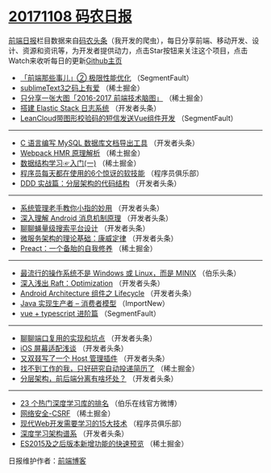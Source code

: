 # [20171108 码农日报](https://toutiao.qdkfweb.cn/date/2017/11/08)

[前端日报](https://qdkfweb.cn/c/news)栏目数据来自[码农头条](https://toutiao.qdkfweb.cn/)（我开发的爬虫），每日分享前端、移动开发、设计、资源和资讯等，为开发者提供动力，点击Star按钮来关注这个项目，点击Watch来收听每日的更新[Github主页](https://github.com/kujian/frontendDaily)
* [「前端那些事儿」② 极限性能优化](https://toutiao.qdkfweb.cn/55770.html) （SegmentFault）
* [sublimeText3之码上有爱](https://toutiao.qdkfweb.cn/55782.html) （稀土掘金）
* [只分享一张大图「2016-2017 前端技术脑图」](https://toutiao.qdkfweb.cn/55786.html) （稀土掘金）
* [搭建 Elastic Stack 日志系统](https://toutiao.qdkfweb.cn/55821.html) （开发者头条）
* [LeanCloud带图形校验码的短信发送Vue组件开发](https://toutiao.qdkfweb.cn/55768.html) （SegmentFault）

***
* [C 语言编写 MySQL 数据库文档导出工具](https://toutiao.qdkfweb.cn/55826.html) （开发者头条）
* [Webpack HMR 原理解析](https://toutiao.qdkfweb.cn/55772.html) （稀土掘金）
* [数据结构学习☞入门(一)](https://toutiao.qdkfweb.cn/55785.html) （稀土掘金）
* [程序员每天都在使用的6个惊讶的软技能](https://toutiao.qdkfweb.cn/55869.html) （程序员俱乐部）
* [DDD 实战篇：分层架构的代码结构](https://toutiao.qdkfweb.cn/55819.html) （开发者头条）

***
* [系统管理老手教你小指的妙用](https://toutiao.qdkfweb.cn/55830.html) （开发者头条）
* [深入理解 Android 消息机制原理](https://toutiao.qdkfweb.cn/55834.html) （开发者头条）
* [聊聊蝇量级搜索平台设计](https://toutiao.qdkfweb.cn/55831.html) （开发者头条）
* [微服务架构的理论基础：康威定律](https://toutiao.qdkfweb.cn/55832.html) （开发者头条）
* [Preact：一个备胎的自我修养](https://toutiao.qdkfweb.cn/55788.html) （稀土掘金）

***
* [最流行的操作系统不是 Windows 或 Linux，而是 MINIX](https://toutiao.qdkfweb.cn/55872.html) （伯乐头条）
* [深入浅出 Raft：Optimization](https://toutiao.qdkfweb.cn/55822.html) （开发者头条）
* [Android Architecture 组件之 Lifecycle](https://toutiao.qdkfweb.cn/55823.html) （开发者头条）
* [Java 实现生产者 – 消费者模型](https://toutiao.qdkfweb.cn/55861.html) （ImportNew）
* [vue + typescript 进阶篇](https://toutiao.qdkfweb.cn/55769.html) （SegmentFault）

***
* [聊聊端口复用的实现和坑点](https://toutiao.qdkfweb.cn/55815.html) （开发者头条）
* [iOS 屏幕适配浅谈](https://toutiao.qdkfweb.cn/55816.html) （开发者头条）
* [又双叕写了一个 Host 管理插件](https://toutiao.qdkfweb.cn/55817.html) （开发者头条）
* [找不到工作的我，只好研究自动投递简历了](https://toutiao.qdkfweb.cn/55774.html) （稀土掘金）
* [分层架构，前后端分离有啥坏处？](https://toutiao.qdkfweb.cn/55829.html) （开发者头条）

***
* [23 个热门深度学习库的排名](https://toutiao.qdkfweb.cn/55880.html) （伯乐在线官方微博）
* [网络安全-CSRF](https://toutiao.qdkfweb.cn/55775.html) （稀土掘金）
* [现代Web开发需要学习的15大技术](https://toutiao.qdkfweb.cn/55870.html) （程序员俱乐部）
* [深度学习架构谱系](https://toutiao.qdkfweb.cn/55820.html) （开发者头条）
* [ES2015及之后版本新增功能的快速预览](https://toutiao.qdkfweb.cn/55776.html) （稀土掘金）

日报维护作者：[前端博客](https://qdkfweb.cn/) 